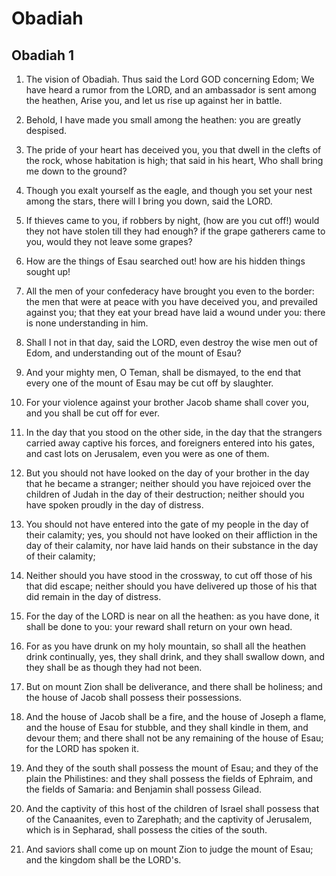 # Obadiah

## Obadiah 1

1. The vision of Obadiah. Thus said the Lord GOD concerning Edom; We have heard a rumor from the LORD, and an ambassador is sent among the heathen, Arise you, and let us rise up against her in battle.

2. Behold, I have made you small among the heathen: you are greatly despised.

3. The pride of your heart has deceived you, you that dwell in the clefts of the rock, whose habitation is high; that said in his heart, Who shall bring me down to the ground?

4. Though you exalt yourself as the eagle, and though you set your nest among the stars, there will I bring you down, said the LORD.

5. If thieves came to you, if robbers by night, (how are you cut off!)  would they not have stolen till they had enough? if the grape gatherers came to you, would they not leave some grapes?

6. How are the things of Esau searched out! how are his hidden things sought up!

7. All the men of your confederacy have brought you even to the border: the men that were at peace with you have deceived you, and prevailed against you; that they eat your bread have laid a wound under you: there is none understanding in him.

8. Shall I not in that day, said the LORD, even destroy the wise men out of Edom, and understanding out of the mount of Esau?

9. And your mighty men, O Teman, shall be dismayed, to the end that every one of the mount of Esau may be cut off by slaughter.

10. For your violence against your brother Jacob shame shall cover you, and you shall be cut off for ever.

11. In the day that you stood on the other side, in the day that the strangers carried away captive his forces, and foreigners entered into his gates, and cast lots on Jerusalem, even you were as one of them.

12. But you should not have looked on the day of your brother in the day that he became a stranger; neither should you have rejoiced over the children of Judah in the day of their destruction; neither should you have spoken proudly in the day of distress.

13. You should not have entered into the gate of my people in the day of their calamity; yes, you should not have looked on their affliction in the day of their calamity, nor have laid hands on their substance in the day of their calamity;

14. Neither should you have stood in the crossway, to cut off those of his that did escape; neither should you have delivered up those of his that did remain in the day of distress.

15. For the day of the LORD is near on all the heathen: as you have done, it shall be done to you: your reward shall return on your own head.

16. For as you have drunk on my holy mountain, so shall all the heathen drink continually, yes, they shall drink, and they shall swallow down, and they shall be as though they had not been.

17. But on mount Zion shall be deliverance, and there shall be holiness; and the house of Jacob shall possess their possessions.

18. And the house of Jacob shall be a fire, and the house of Joseph a flame, and the house of Esau for stubble, and they shall kindle in them, and devour them; and there shall not be any remaining of the house of Esau; for the LORD has spoken it.

19. And they of the south shall possess the mount of Esau; and they of the plain the Philistines: and they shall possess the fields of Ephraim, and the fields of Samaria: and Benjamin shall possess Gilead.

20. And the captivity of this host of the children of Israel shall possess that of the Canaanites, even to Zarephath; and the captivity of Jerusalem, which is in Sepharad, shall possess the cities of the south.

21. And saviors shall come up on mount Zion to judge the mount of Esau; and the kingdom shall be the LORD's.